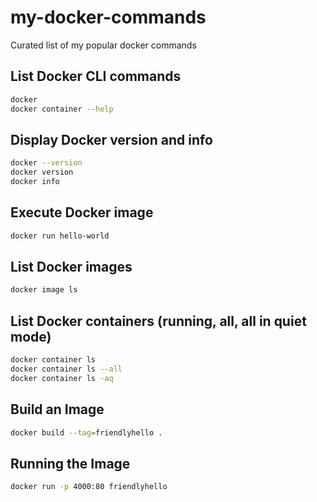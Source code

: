# my-docker-commands
Curated list of my popular docker commands

## List Docker CLI commands
```bash 
docker
docker container --help
```

## Display Docker version and info
```bash
docker --version
docker version
docker info
```

## Execute Docker image
```bash
docker run hello-world
```

## List Docker images
```bash
docker image ls
```

## List Docker containers (running, all, all in quiet mode)
```bash
docker container ls
docker container ls --all
docker container ls -aq
```

## Build an Image
```bash
docker build --tag=friendlyhello .
```

## Running the Image
```bash
docker run -p 4000:80 friendlyhello
```
